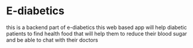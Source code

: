 # E-diabetics
this is a backend part of e-diabetics this  web based app will help diabetic patients to find health food that will help them to reduce their blood sugar and be able to chat with their doctors 
